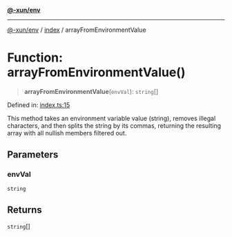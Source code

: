 [**@-xun/env**](../../README.md)

***

[@-xun/env](../../README.md) / [index](../README.md) / arrayFromEnvironmentValue

# Function: arrayFromEnvironmentValue()

> **arrayFromEnvironmentValue**(`envVal`): `string`[]

Defined in: [index.ts:15](https://github.com/Xunnamius/api-utils/blob/2999e4472bea4c5a8ecd8f7c7fbf77e6b4bc26db/packages/env/src/index.ts#L15)

This method takes an environment variable value (string), removes illegal
characters, and then splits the string by its commas, returning the resulting
array with all nullish members filtered out.

## Parameters

### envVal

`string`

## Returns

`string`[]
